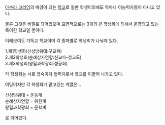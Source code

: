 [아수라 크라잉](%EC%95%84%EC%88%98%EB%9D%BC%20%ED%81%AC%EB%9D%BC%EC%9E%89.md)의
배경이 되는 [학교](%ED%95%99%EA%B5%90.md)로 일반 학생이외에도 악마나 이능력자등이 다니고 있다.

물론 그것은 비밀로 되어있으며 표면적으로는 3개의 큰 학생회에 의해서 운영되고 있는 특이한 학교일 뿐이다.  

이래보여도 기독교 학교이며 각 종파별로 학생회가 나눠져 있다.  

1.제1학생회(신성방위대:구교파)  
2.제2학생회(순례상자연합:신교파-청교도)  
3.제3학생회(왕립과학광회:성공회)

각 학생회는 서로 앙숙이자 협력자로서 학교를 이끌어 나가고 있다.  

여담이지만 각 학생회가 맡고있는 계열은...  

신성방위대 = 운동계  
순례상자연합 = 위원계  
왕립과학광회 = 문학계

로 되어있다.  

  

